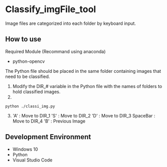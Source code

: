 # Classify_imgFile_tool
Image files are categorized into each folder by keyboard input.


## How to use
Required Module (Recommand using anaconda)
- python-opencv

The Python file should be placed in the same folder containing images that need to be classified.

1. Modify the DIR_# variable in the Python file with the names of folders to hold classified images.
2. 
```
python ./classi_img.py
```
3.  'A' : Move to DIR_1
    'S' : Move to DIR_2
    'D' : Move to DIR_3
    SpaceBar : Move to DIR_4
    'B' : Previous Image

## Development Environment
* Windows 10
* Python
* Visual Studio Code